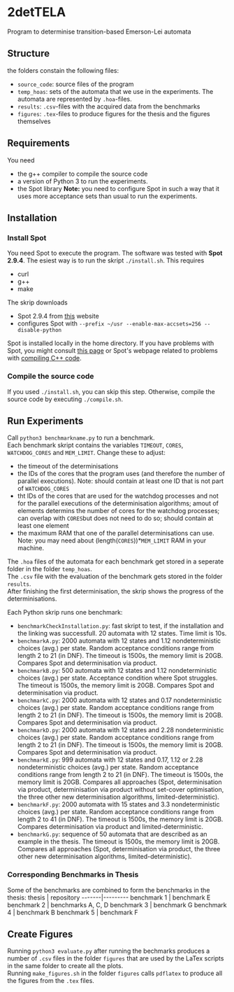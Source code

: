 # 2detTELA
Program to determinise transition-based Emerson-Lei automata

## Structure  
the folders constain the following files:  
- `source_code`: source files of the program
- `temp_hoas`: sets of the automata that we use in the experiments. The automata are represented by `.hoa`-files.
- `results`: `.csv`-files with the acquired data from the benchmarks
- `figures`: `.tex`-files to produce figures for the thesis and the figures themselves 

## Requirements
You need 
- the g++ compiler to compile the source code 
- a version of Python 3 to run the experiments. 
- the Spot library **Note:** you need to configure Spot in such a way that it uses more acceptance sets than usual to run the experiments.

## Installation
### Install Spot 

You need Spot to execute the program. The software was tested with **Spot 2.9.4**. The esiest way is to run the skript `./install.sh`. This requires
- curl
- g++ 
- make  

The skrip downloads
- Spot 2.9.4 from [this](https://www.lrde.epita.fr/dload/spot/) website
- configures Spot with `--prefix ~/usr --enable-max-accsets=256 --disable-python`

Spot is installed locally in the home directory. If you have problems with Spot, you might consult [this page](https://spot.lrde.epita.fr/install.html) or Spot's webpage related to problems with [compiling C++ code](https://spot.lrde.epita.fr/compile.html).

### Compile the source code
If you used `./install.sh`, you can skip this step. Otherwise, compile the source code  by executing `./compile.sh`. 
## Run Experiments
Call `python3 benchmarkname.py` to run a benchmark.  
Each benchmark skript contains the variables `TIMEOUT`, `CORES`, `WATCHDOG_CORES` and `MEM_LIMIT`. Change these to adjust:
- the timeout of the determinisations 
- the IDs of the cores that the program uses (and therefore the number of parallel executions). Note: should contain at least one ID that is not part of `WATCHDOG_CORES`
- tht IDs of the cores that are used for the watchdog processes and not for the parallel executions of the determinisation algorithms; amout of elements determins the number of cores for the watchdog processes; can overlap with `CORES`but does not need to do so; should contain at least one element
- the maximum RAM that one of the parallel determinisations can use. Note: you may need about (length(`CORES`))*`MEM_LIMIT` RAM in your machine.




The `.hoa` files of the automata for each benchmark get stored in a seperate folder in the folder `temp_hoas`.  
The `.csv` file with the evaluation of the benchmark gets stored in the folder `results`.  
After finishing the first determinisation, the skrip shows the progress of the determinisations.  

Each Python skrip runs one benchmark:
- `benchmarkCheckInstallation.py`: fast skript to test, if the installation and the linking was successfull. 20 automata with 12 states. Time limit is 10s.
- `benchmarkA.py`: 2000 automata with 12 states and 1.12 nondeterministic choices (avg.) per state. Random acceptance conditions range from length 2 to 21 (in DNF). The timeout is 1500s, the memory limit is 20GB. Compares Spot and determinisation via product.  
- `benchmarkB.py`: 500 automata with 12 states and 1.12 nondeterministic choices (avg.) per state. Acceptance condition where Spot struggles. The timeout is 1500s, the memory limit is 20GB. Compares Spot and determinisation via product.
- `benchmarkC.py`: 2000 automata with 12 states and 0.17 nondeterministic choices (avg.) per state. Random acceptance conditions range from length 2 to 21 (in DNF). The timeout is 1500s, the memory limit is 20GB. Compares Spot and determinisation via product.
- `benchmarkD.py`: 2000 automata with 12 states and 2.28 nondeterministic choices (avg.) per state. Random acceptance conditions range from length 2 to 21 (in DNF). The timeout is 1500s, the memory limit is 20GB. Compares Spot and determinisation via product.
- `benchmarkE.py`: 999 automata with 12 states and 0.17, 1.12 or 2.28 nondeterministic choices (avg.) per state. Random acceptance conditions range from length 2 to 21 (in DNF). The timeout is 1500s, the memory limit is 20GB. Compares all approaches (Spot, determinisation via product, determinisation via product without set-cover optimisation, the three other new determinisation algorithms, limited-deterministic).
- `benchmarkF.py`: 2000 automata with 15 states and 3.3 nondeterministic choices (avg.) per state. Random acceptance conditions range from length 2 to 41 (in DNF). The timeout is 1500s, the memory limit is 20GB. Compares determinisation via product and limited-deterministic.
- `benchmarkG.py`: sequence of 50 automata that are described as an example in the thesis. The timeout is 1500s, the memory limit is 20GB. Compares all approaches (Spot, determinisation via product, the three other new determinisation algorithms, limited-deterministic).

### Corresponding Benchmarks in Thesis
Some of the benchmarks are combined to form the benchmarks in the thesis: 
thesis | repository
-------|---------
benchmark 1 | benchmark E
benchmark 2 | benchmarks A, C, D
benchmark 3 | benchmark G
benchmark 4 | benchmark B
benchmark 5 | benchmark F

## Create Figures
Running `python3 evaluate.py` after running the bechmarks produces a number of `.csv` files in the folder `figures` that are used by the LaTex scripts in the same folder to create all the plots.  
Running `make_figures.sh` in the folder `figures` calls `pdflatex` to produce all the figures from the `.tex` files.
